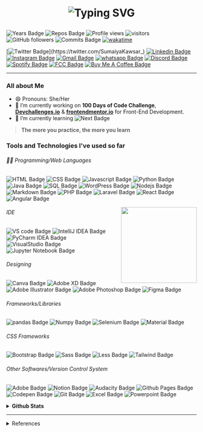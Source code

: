 <h1 align="center"> 

![Typing SVG](https://readme-typing-svg.herokuapp.com?font=Caveat&color=c0392b&size=36&center=true&width=500&lines=Hello%2C+World!;Sumaiya+Kawsar+here.;)

</h1>

 ![Years Badge](https://badges.pufler.dev/years/sumaiyakawsar?&style=flat&color=black&labelColor=purple) ![Repos Badge](https://badges.pufler.dev/repos/sumaiyakawsar?&style=flat&color=black&labelColor=indigo) ![Profile views](https://gpvc.arturio.dev/sumaiyakawsar) ![visitors](https://visitor-badge-reloaded.herokuapp.com/badge?page_id=sumaiyakawsar&lcolor=red&color=black) ![GitHub followers](https://img.shields.io/github/followers/sumaiyakawsar?label=Followers&style=flat&color=black&labelColor=blue) ![Commits Badge](https://badges.pufler.dev/commits/yearly/sumaiyakawsar?&style=flat&color=black&labelColor=magenta) [![wakatime](https://wakatime.com/badge/github/sumaiyakawsar/sumaiyakawsar.svg)](https://wakatime.com/badge/github/sumaiyakawsar/sumaiyakawsar)
 



[![Twitter Badge](https://img.shields.io/badge/-_SumaiyaKawsar_-55acee?style=plastic&labelColor=55acee&logo=twitter&logoColor=white&link=https://twitter.com/SumaiyaKawsar_)](https://twitter.com/SumaiyaKawsar_) [![Linkedin Badge](https://img.shields.io/badge/-Sumaiya_Kawsar-0e76a8?style=plastic&labelColor=0e76a8&logo=linkedin&logoColor=white)](https://www.linkedin.com/in/sumaiya-kawsar/) [![Instagram Badge](https://img.shields.io/badge/-sumaiyakawsar_-E4405F?style=plastic&labelColor=E4405F&logo=instagram&logoColor=white)](https://www.instagram.com/sumaiyakawsar_/) [![Gmail Badge](https://img.shields.io/badge/-sumaiya.kawsar693@gmail.com-c0392b?style=plastic&labelColor=c0392b&logo=gmail&logoColor=white)](mailto:sumaiyakawsar693@gmail.com) [![whatsapp Badge](https://img.shields.io/badge/-WhatsApp-25D366?style=plastic&labelColor=25D366&logo=whatsapp&logoColor=white)](https://wa.me/+966570406609) [![Discord Badge](https://img.shields.io/badge/-Discord-5865F2?style=plastic&labelColor=5865F2&logo=Discord&logoColor=white)](https://discordapp.com/users/522597510406078483) [![Spotify Badge](https://img.shields.io/badge/-Spotify-1ED760?style=plastic&labelColor=1ED760&logo=spotify&logoColor=white)](https://open.spotify.com/user/21hzvlxvqkqns6v3qpsletqbq) [![FCC Badge](https://img.shields.io/badge/-freeCodeCamp-0A0A23?style=plastic&labelColor=0A0A23&logo=freeCodeCamp&logoColor=white)](https://www.freecodecamp.org/sumaiyakawsar) [![Buy Me A Coffee Badge](https://img.shields.io/badge/BuyMeABook-FFDD00?style=plastic&labelColor=FFDD00&logo=buymeacoffee&logoColor=white)](https://www.buymeacoffee.com/sumaiyakawsar)

-----

### All about Me
- 😄 Pronouns: She/Her
- 🔭 I’m currently working on **100 Days of Code Challenge**, **[Devchallenges.io](https://devchallenges.io/paths/responsive-web-developer)** & **[frontendmentor.io](https://www.frontendmentor.io/challenges)** for Front-End Development.
- 🌱 I’m currently learning ![Next Badge](https://img.shields.io/badge/-Next_JS-000000?style=flat&labelColor=black&logo=nextdotjs&logoColor=000000) 
  
> **The more you practice, the more you learn**

<!-- - 🤔 Currently I am looking for a full-time-job/Complete my Masters - 
⚡ Fun fact: ...-->

### Tools and Technologies I've used so far
###### 👨‍💻 Programming/Web Languages

![HTML Badge](https://img.shields.io/badge/-HTML-E34F26?style=flat&labelColor=black&logo=html5&logoColor=E34F26) ![CSS Badge](https://img.shields.io/badge/-CSS-1572B6?style=flat&labelColor=black&logo=css3&logoColor=1572B6) ![Javascript Badge](https://img.shields.io/badge/-Javascript-F7DF1E?style=flat&labelColor=black&logo=javascript&logoColor=F7DF1E) ![Python Badge](https://img.shields.io/badge/-Python-3776AB?style=flat&labelColor=black&logo=python&logoColor=3776AB) ![Java Badge](https://img.shields.io/badge/-Java-007396?style=flat&labelColor=black&logo=java&logoColor=007396) ![SQL Badge](https://img.shields.io/badge/-SQL-4479A1?style=flat&labelColor=black&logo=MySQL&logoColor=4479A1) ![WordPress Badge](https://img.shields.io/badge/-WordPress-21759B?style=flat&labelColor=black&logo=WordPress&logoColor=21759B) ![Nodejs Badge](https://img.shields.io/badge/-Nodejs-339933?style=flat&labelColor=black&logo=node.js&logoColor=339933) ![Markdown Badge](https://img.shields.io/badge/-Markdown-black?style=flat&labelColor=black&logo=Markdown&logoColor=white) ![PHP Badge](https://img.shields.io/badge/-PHP-777BB4?style=flat&labelColor=black&logo=PHP&logoColor=777BB4) ![Laravel Badge](https://img.shields.io/badge/-Laravel-FF2D20?style=flat&labelColor=black&logo=laravel&logoColor=FF2D20) ![React Badge](https://img.shields.io/badge/-React-61DAFB?style=flat&labelColor=black&logo=react&logoColor=61DAFB) ![Angular Badge](https://img.shields.io/badge/-Angular-DD0031?style=flat&labelColor=black&logo=angular&logoColor=DD0031) 

<img align="right" width="200" src="https://spotify-github-profile.vercel.app/api/view?uid=21hzvlxvqkqns6v3qpsletqbq&cover_image=true&theme=default"/>

######  IDE
![VS code Badge](https://img.shields.io/badge/-VS_code-007ACC?style=flat&labelColor=black&logo=VisualStudioCode&logoColor=007ACC) ![IntelliJ IDEA Badge](https://img.shields.io/badge/-IntelliJ_IDEA-FD305B?style=flat&labelColor=black&logo=IntelliJIDEA&logoColor=white) ![PyCharm IDEA Badge](https://img.shields.io/badge/-PyCharm-21D789?style=flat&labelColor=black&logo=PyCharm&logoColor=white) ![VisualStudio Badge](https://img.shields.io/badge/-VisualStudio-5C2D91?style=flat&labelColor=black&logo=VisualStudio&logoColor=5C2D91) ![Jupyter Notebook Badge](https://img.shields.io/badge/-Jupyter-F37626?style=flat&labelColor=black&logo=Jupyter&logoColor=F37626)
###### Designing 
![Canva Badge](https://img.shields.io/badge/-Canva-00C4CC?style=flat&labelColor=black&logo=Canva&logoColor=00C4CC) ![Adobe XD Badge](https://img.shields.io/badge/-Adobe_XD-FF61F6?style=flat&labelColor=black&logo=AdobeXD&logoColor=FF61F6) ![Adobe Illustrator Badge](https://img.shields.io/badge/-Adobe_Illustrator-FF9A00?style=flat&labelColor=black&logo=AdobeIllustrator&logoColor=FF9A00) ![Adobe Photoshop Badge](https://img.shields.io/badge/-Adobe_Photoshop-31A8FF?style=flat&labelColor=black&logo=AdobePhotoshop&logoColor=31A8FF) ![Figma Badge](https://img.shields.io/badge/-Figma-F24E1E?style=flat&labelColor=black&logo=Figma&logoColor=F24E1E)

###### Frameworks/Libraries
![pandas Badge](https://img.shields.io/badge/-Pandas-150458?style=flat&labelColor=black&logo=pandas&logoColor=150458) ![Numpy Badge](https://img.shields.io/badge/-Numpy-013243?style=flat&labelColor=black&logo=numpy&logoColor=013243) ![Selenium Badge](https://img.shields.io/badge/-Selenium-43B02A?style=flat&labelColor=black&logo=selenium&logoColor=43B02A) ![Material Badge](https://img.shields.io/badge/-Material_UI-2196F3?style=flat&labelColor=black&logo=materialdesign&logoColor=2196F3) 

###### CSS Frameworks
![Bootstrap Badge](https://img.shields.io/badge/-Bootstrap-7952B3?style=flat&labelColor=black&logo=bootstrap&logoColor=7952B3) ![Sass Badge](https://img.shields.io/badge/-Sass-CC6699?style=flat&labelColor=black&logo=Sass&logoColor=CC6699) ![Less Badge](https://img.shields.io/badge/-Less-CC6699?style=flat&labelColor=black&logo=Less&logoColor=CC6699) ![Tailwind Badge](https://img.shields.io/badge/-Tailwind_CSS-06B6D4?style=flat&labelColor=black&logo=tailwindcss&logoColor=06B6D4)


###### Other Softwares/Version Control System
![Adobe Badge](https://img.shields.io/badge/-Adobe-FF0000?style=flat&labelColor=black&logo=adobe&logoColor=FF0000)  ![Notion Badge](https://img.shields.io/badge/-Notion-black?style=flat&labelColor=black&logo=Notion&logoColor=white) ![Audacity Badge](https://img.shields.io/badge/-Audacity-0000CC?style=flat&labelColor=black&logo=Audacity&logoColor=0000CC) ![Github Pages Badge](https://img.shields.io/badge/-Github_Pages-black?style=flat&labelColor=black&logo=Github&logoColor=white) ![Codepen Badge](https://img.shields.io/badge/-Codepen-black?style=flat&labelColor=black&logo=Codepen&logoColor=white) ![Git Badge](https://img.shields.io/badge/-Git-F05032?style=flat&labelColor=black&logo=Git&logoColor=F05032)
![Excel Badge](https://img.shields.io/badge/-Microsoft_Excel-217346?style=flat&labelColor=black&logo=microsoftexcel&logoColor=217346)
![Powerpoint Badge](https://img.shields.io/badge/-Microsoft_Powerpoint-B7472A?style=flat&labelColor=black&logo=microsoftpowerpoint&logoColor=B7472A)



<details>
  <summary> <b>Github Stats</b> </summary>

<!--  ### Github Stats -->
<p align="center">

<img align="center" width="400" src="https://github-readme-stats-sumaiyakawsar.vercel.app/api?username=sumaiyakawsar&count_private=true&theme=midnight-purple&show_icons=true&border_radius=30px&include_all_commits=true&hide_border=true&custom_title=SK's Github Stats"/>

<img align="center" width="400" src="https://github-readme-streak-stats.herokuapp.com/?user=sumaiyakawsar&theme=midnight-purple&fire=yellow&currStreakLabel=red&currStreakNum=red&hide_border=true"/>


<img align="center" width="400" src="https://github-readme-stats-sumaiyakawsar.vercel.app/api/top-langs/?username=sumaiyakawsar&hide=python,Visual%20Basic%20.Net,Shell,Java,ruby&langs_count=10&layout=compact&count_private=true&theme=midnight-purple&border_radius=30px&hide_border=true&hide_title=true"/>

 
![trophy](https://github-profile-trophy.vercel.app/?username=sumaiyakawsar&row=1&column=7&theme=discord&no-bg=true&no-frame=true)

![Sumaiya's github activity graph](https://sk-activity-graph.herokuapp.com/graph?username=sumaiyakawsar&theme=react-dark&area=true&hide_border=true&custom_title=SK%27s%20Contribution%20graph&radius=16)

</p>

</details>

----

<details>
  <summary>References</summary>
  

| Name                               | Repository Link                                                |
| ---------------------------------- | -------------------------------------------------------------- |
| _Title with Typing Feature_        | https://git.io/typing-svg                                      |
| _Github Readme Stats and Top Lang_ | https://github.com/anuraghazra/github-readme-stats             |
| _Github Profile Views Counter_     | https://github.com/arturssmirnovs/github-profile-views-counter |
| _Github Profile Trophy_            | https://github.com/ryo-ma/github-profile-trophy                |
| _Github Readme Streak Stats_       | https://github.com/DenverCoder1/github-readme-streak-stats     |
| _Github Readme Activity Graph_     | https://github.com/Ashutosh00710/github-readme-activity-graph  |
| _Profile Badges_                   | https://www.shields.io/                                        |
| _Years & Repos Counter_            | https://pufler.dev/git-badges/                                 |
| _Spotify Now Playing Card_         | https://github.com/kittinan/spotify-github-profile             |
| _Slugs_                     | https://github.com/simple-icons/simple-icons/blob/develop/slugs.md |
| _Icons_     | https://simpleicons.org/      |

</details>

<!--

<img width="400"  src="https://github.com/sumaiyakawsar/sumaiyakawsar/blob/main/images/stat.svg" alt="Sumaiya WakaTime Activity"/>

![Vue Badge](https://img.shields.io/badge/-Vue-4FC08D?style=flat&labelColor=black&logo=vue.js&logoColor=4FC08D) 

 ![Sumaiya's github stats](https://github-readme-stats.vercel.app/api?username=sumaiyakawsar&count_private=true&theme=midnight-purple&show_icons=true&border_radius=30px&include_all_commits=true&hide_border=true&hide_title=true) 
 
 ![GitHub Streak](https://github-readme-streak-stats.herokuapp.com/?user=sumaiyakawsar&theme=midnight-purple&fire=yellow&currStreakLabel=red&currStreakNum=red&hide_border=true)  

![Top Langs](https://github-readme-stats.vercel.app/api/top-langs/?username=sumaiyakawsar&hide=batchfile,python,Visual%20Basic%20.Net,ruby&langs_count=6&layout=compact&count_private=true&theme=midnight-purple&border_radius=30px&hide_border=true) 

![spotify-github-profile](https://spotify-github-profile.vercel.app/api/view?uid=21hzvlxvqkqns6v3qpsletqbq&cover_image=true&theme=default)

github stats
bg_color=360,ea6161,ffc64d,fffc4d,52fa5a
text_color=black&icon_color=000

Streak
&dates=2FD3EB&currStreakNum=red&fire=red&ring=purple&sideLabels=white&sideNums=green&stroke=red

 [![Spotify](https://novatorem.vercel.app/api/spotify)](https://open.spotify.com/user/21hzvlxvqkqns6v3qpsletqbq)

 Gists Count
[![Gists Badge](https://badges.pufler.dev/gists/sumaiyakawsar)](https://badges.pufler.dev)


### for Reps
[![Updated Badge](https://badges.pufler.dev/updated/{username}/{repo name})](https://badges.pufler.dev)

 counts visits
[![Visits Badge](https://badges.pufler.dev/visits/{username}/{repo name})](https://badges.pufler.dev)

created
[![Created Badge](https://badges.pufler.dev/created/{username}/{repo name})](https://badges.pufler.dev)

[![Contributors Display](https://badges.pufler.dev/contributors/{username}/{repo name}?size=50&padding=5&bots=true)](https://badges.pufler.dev)

-->
